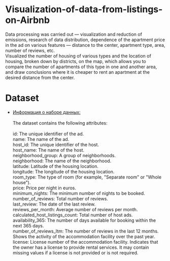 # Visualization-of-data-from-listings-on-Airbnb
Data processing was carried out — visualization and reduction of emissions, research of data distribution, dependence of the apartment price in the ad on various features — distance to the center, apartment type, area, number of reviews, etc. \
Visualized the number of housing of various types and the location of housing, broken down by districts, on the map, which allows you to compare the number of apartments of this type in one and another area, and draw conclusions where it is cheaper to rent an apartment at the desired distance from the center.

# Dataset
* [Информация о наборе данных:](http://insideairbnb.com/get-the-data.html) \
\
The dataset contains the following attributes: \
 \
id: The unique identifier of the ad.  \
name: The name of the ad. \
host_id: The unique identifier of the host. \
host_name: The name of the host. \
neighborhood_group: A group of neighborhoods. \
neighborhood: The name of the neighborhood. \
latitude: Latitude of the housing location. \
longitude: The longitude of the housing location. \
room_type: The type of room (for example, "Separate room" or "Whole house"). \
price: Price per night in euros. \
minimum_nights: The minimum number of nights to be booked. \
number_of_reviews: Total number of reviews. \
last_review: The date of the last review. \
reviews_per_month: Average number of reviews per month. \
calculated_host_listings_count: Total number of host ads. \
availability_365: The number of days available for booking within the next 365 days. \
number_of_reviews_ltm: The number of reviews in the last 12 months. Shows the activity of the accommodation facility over the past year. \
license: License number of the accommodation facility. Indicates that the owner has a license to provide rental services. It may contain missing values if a license is not provided or is not required.
